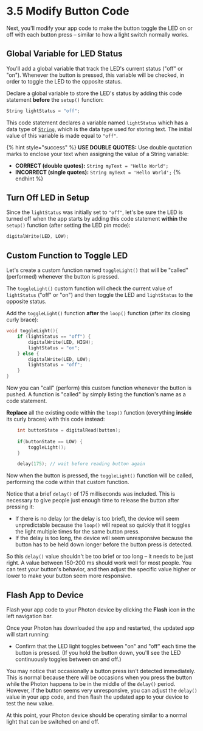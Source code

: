 # 3.5 Modify Button Code

Next, you'll modify your app code to make the button toggle the LED on or off with each button press – similar to how a light switch normally works.

## Global Variable for LED Status

You'll add a global variable that track the LED's current status \("off" or "on"\). Whenever the button is pressed, this variable will be checked, in order to toggle the LED to the opposite status.

Declare a global variable to store the LED's status by adding this code statement **before** the `setup()` function:

```cpp
String lightStatus = "off";
```

This code statement declares a variable named `lightStatus` which has a data type of [`String`](http://www.wiring.org.co/reference/String.html), which is the data type used for storing text.  The initial value of this variable is made equal to `"off"`.

{% hint style="success" %}
**USE DOUBLE QUOTES:**  Use double quotation marks to enclose your text when assigning the value of a String variable:

* **CORRECT \(double quotes\):**  `String myText = "Hello World";`
* **INCORRECT \(single quotes\):**  `String myText = 'Hello World';`
{% endhint %}

## Turn Off LED in Setup

Since the `lightStatus` was initially set to `"off"`, let's be sure the LED is turned off when the app starts by adding this code statement **within** the `setup()` function \(after setting the LED pin mode\):

```cpp
digitalWrite(LED, LOW);
```

## Custom Function to Toggle LED

Let's create a custom function named `toggleLight()` that will be "called" \(performed\) whenever the button is pressed.

The `toggleLight()` custom function will check the current value of `lightStatus` \("off" or "on"\) and then toggle the LED and `lightStatus` to the opposite status.

Add the `toggleLight()` function **after** the `loop()` function \(after its closing curly brace\):

```cpp
void toggleLight(){
    if (lightStatus == "off") {
        digitalWrite(LED, HIGH);
        lightStatus = "on";
    } else {
        digitalWrite(LED, LOW);
        lightStatus = "off";
    }
}
```

Now you can "call" \(perform\) this custom function whenever the button is pushed. A function is "called" by simply listing the function's name as a code statement.

**Replace** all the existing code within the `loop()` function \(everything **inside** its curly braces\) with this code instead:

```cpp
    int buttonState = digitalRead(button);
    
    if(buttonState == LOW) {
        toggleLight();
    }

    delay(175); // wait before reading button again
```

Now when the button is pressed, the `toggleLight()` function will be called, performing the code within that custom function.

Notice that a brief `delay()` of 175 milliseconds was included. This is necessary to give people just enough time to release the button after pressing it:

* If there is no delay \(or the delay is too brief\), the device will seem unpredictable because the `loop()` will repeat so quickly that it toggles the light multiple times for the same button press.
* If the delay is too long, the device will seem unresponsive because the button has to be held down longer before the button press is detected.

So this `delay()` value shouldn't be too brief or too long – it needs to be just right. A value between 150-200 ms should work well for most people. You can test your button's behavior, and then adjust the specific value higher or lower to make your button seem more responsive.

## Flash App to Device

Flash your app code to your Photon device by clicking the **Flash** icon in the left navigation bar. 

Once your Photon has downloaded the app and restarted, the updated app will start running:

* Confirm that the LED light toggles between "on" and "off" each time the button is pressed. \(If you hold the button down, you'll see the LED continuously toggles between on and off.\)

You may notice that occasionally a button press isn't detected immediately.  This is normal because there will be occasions when you press the button while the Photon happens to be in the middle of the `delay()` period. However, if the button seems very unresponsive, you can adjust the `delay()` value in your app code, and then flash the updated app to your device to test the new value.

At this point, your Photon device should be operating similar to a normal light that can be switched on and off.



